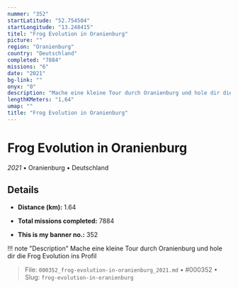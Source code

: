 ```yaml
---
nummer: "352"
startLatitude: "52.754504"
startLongitude: "13.248415"
titel: "Frog Evolution in Oranienburg"
picture: ""
region: "Oranienburg"
country: "Deutschland"
completed: "7884"
missions: "6"
date: "2021"
bg-link: ""
onyx: "0"
description: "Mache eine kleine Tour durch Oranienburg und hole dir die Frog Evolution ins Profil"
lengthKMeters: "1,64"
umap: ""
title: "Frog Evolution in Oranienburg"
---
```

# Frog Evolution in Oranienburg

*2021* • Oranienburg • Deutschland



## Details
- **Distance (km):** 1.64

- **Total missions completed:** 7884
- **This is my banner no.:** 352


!!! note "Description"
    Mache eine kleine Tour durch Oranienburg und hole dir die Frog Evolution ins Profil




> File: `000352_frog-evolution-in-oranienburg_2021.md` • #000352 • Slug: `frog-evolution-in-oranienburg`
